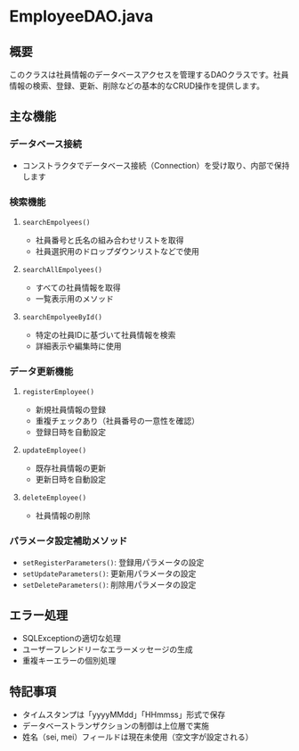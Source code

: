 # EmployeeDAO.java

## 概要
このクラスは社員情報のデータベースアクセスを管理するDAOクラスです。社員情報の検索、登録、更新、削除などの基本的なCRUD操作を提供します。

## 主な機能

### データベース接続
- コンストラクタでデータベース接続（Connection）を受け取り、内部で保持します

### 検索機能
1. `searchEmpolyees()`
   - 社員番号と氏名の組み合わせリストを取得
   - 社員選択用のドロップダウンリストなどで使用

2. `searchAllEmpolyees()`
   - すべての社員情報を取得
   - 一覧表示用のメソッド

3. `searchEmpolyeeById()`
   - 特定の社員IDに基づいて社員情報を検索
   - 詳細表示や編集時に使用

### データ更新機能
1. `registerEmployee()`
   - 新規社員情報の登録
   - 重複チェックあり（社員番号の一意性を確認）
   - 登録日時を自動設定

2. `updateEmployee()`
   - 既存社員情報の更新
   - 更新日時を自動設定

3. `deleteEmployee()`
   - 社員情報の削除

### パラメータ設定補助メソッド
- `setRegisterParameters()`: 登録用パラメータの設定
- `setUpdateParameters()`: 更新用パラメータの設定
- `setDeleteParameters()`: 削除用パラメータの設定

## エラー処理
- SQLExceptionの適切な処理
- ユーザーフレンドリーなエラーメッセージの生成
- 重複キーエラーの個別処理

## 特記事項
- タイムスタンプは「yyyyMMdd」「HHmmss」形式で保存
- データベーストランザクションの制御は上位層で実施
- 姓名（sei, mei）フィールドは現在未使用（空文字が設定される）
